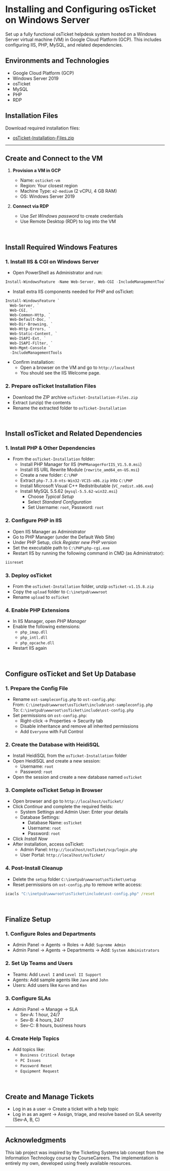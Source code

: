 # Installing and Configuring osTicket on Windows Server

Set up a fully functional osTicket helpdesk system hosted on a Windows Server virtual machine (VM) in Google Cloud Platform (GCP). This includes configuring IIS, PHP, MySQL, and related dependencies.

## Environments and Technologies

- Google Cloud Platform (GCP)
- Windows Server 2019
- osTicket
- MySQL
- PHP
- RDP

## Installation Files

Download required installation files:

- [osTicket-Installation-Files.zip](https://drive.google.com/uc?export=download&id=1b3RBkXTLNGXbibeMuAynkfzdBC1NnqaD)

---

## Create and Connect to the VM

1. **Provision a VM in GCP**  
   - Name: `osticket-vm`  
   - Region: Your closest region  
   - Machine Type: `e2-medium` (2 vCPU, 4 GB RAM)  
   - OS: Windows Server 2019  

2. **Connect via RDP**  
   - Use *Set Windows password* to create credentials  
   - Use Remote Desktop (RDP) to log into the VM  

<br>

## Install Required Windows Features

### 1. Install IIS & CGI on Windows Server

- Open PowerShell as Administrator and run:

```powershell
Install-WindowsFeature -Name Web-Server, Web-CGI -IncludeManagementTools
```

- Install extra IIS components needed for PHP and osTicket:

```powershell
Install-WindowsFeature `
  Web-Server, `
  Web-CGI, `
  Web-Common-Http, `
  Web-Default-Doc, `
  Web-Dir-Browsing, `
  Web-Http-Errors, `
  Web-Static-Content, `
  Web-ISAPI-Ext, `
  Web-ISAPI-Filter, `
  Web-Mgmt-Console `
  -IncludeManagementTools
```

- Confirm installation:  
  - Open a browser on the VM and go to `http://localhost`  
  - You should see the IIS Welcome page.

### 2. Prepare osTicket Installation Files

- Download the ZIP archive `osTicket-Installation-Files.zip`  
- Extract (unzip) the contents  
- Rename the extracted folder to `osTicket-Installation`

<br>

## Install osTicket and Related Dependencies

### 1. Install PHP & Other Dependencies

- From the `osTicket-Installation` folder:  
  - Install PHP Manager for IIS (`PHPManagerForIIS_V1.5.0.msi`)  
  - Install IIS URL Rewrite Module (`rewrite_amd64_en-US.msi`)  
  - Create a new folder: `C:\PHP`  
  - Extract `php-7.3.8-nts-Win32-VC15-x86.zip` into `C:\PHP`  
  - Install Microsoft Visual C++ Redistributable (`VC_redist.x86.exe`)  
  - Install MySQL 5.5.62 (`mysql-5.5.62-win32.msi`)  
    - Choose *Typical Setup*  
    - Select *Standard Configuration*  
    - Set Username: `root`, Password: `root`  

### 2. Configure PHP in IIS

- Open IIS Manager as Administrator  
- Go to PHP Manager (under the Default Web Site)  
- Under PHP Setup, click *Register new PHP version*  
- Set the executable path to `C:\PHP\php-cgi.exe`  
- Restart IIS by running the following command in CMD (as Administrator):

```cmd
iisreset
```

### 3. Deploy osTicket

- From the `osTicket-Installation` folder, unzip `osTicket-v1.15.8.zip`  
- Copy the `upload` folder to `C:\inetpub\wwwroot`  
- Rename `upload` to `osTicket`   

### 4. Enable PHP Extensions

- In IIS Manager, open *PHP Manager*  
- Enable the following extensions:  
  - `php_imap.dll`  
  - `php_intl.dll`  
  - `php_opcache.dll`  
- Restart IIS again

<br>

## Configure osTicket and Set Up Database

### 1. Prepare the Config File

- Rename `ost-sampleconfig.php` to `ost-config.php`:  
  From: `C:\inetpub\wwwroot\osTicket\include\ost-sampleconfig.php`  
  To: `C:\inetpub\wwwroot\osTicket\include\ost-config.php`
- Set permissions on `ost-config.php`:  
  - Right-click → Properties → Security tab  
  - Disable inheritance and remove all inherited permissions 
  - Add `Everyone` with Full Control  

### 2. Create the Database with HeidiSQL

- Install HeidiSQL from the `osTicket-Installation` folder  
- Open HeidiSQL and create a new session:  
  - Username: `root`  
  - Password: `root`  
- Open the session and create a new database named `osTicket`

### 3. Complete osTicket Setup in Browser

- Open browser and go to `http://localhost/osTicket/`
- Click *Continue* and complete the required fields:  
  - System Settings and Admin User: Enter your details  
  - Database Settings:  
    - Database Name: `osTicket`  
    - Username: `root`  
    - Password: `root`  
- Click *Install Now*  
- After installation, access osTicket:  
  - Admin Panel: `http://localhost/osTicket/scp/login.php`  
  - User Portal: `http://localhost/osTicket/`  

### 4. Post-Install Cleanup

- Delete the `setup` folder `C:\inetpub\wwwroot\osTicket\setup`  
- Reset permissions on `ost-config.php` to remove write access:
```cmd
icacls "C:\inetpub\wwwroot\osTicket\include\ost-config.php" /reset
```
<br>

## Finalize Setup

### 1. Configure Roles and Departments  
   - Admin Panel → Agents → Roles → Add: `Supreme Admin`  
   - Admin Panel → Agents → Departments → Add: `System Administrators`  

### 2. Set Up Teams and Users  
   - Teams: Add `Level I` and `Level II Support`  
   - Agents: Add sample agents like `Jane` and `John`  
   - Users: Add users like `Karen` and `Ken`  

### 3. Configure SLAs  
   - Admin Panel → Manage → SLA  
     - Sev-A: 1 hour, 24/7  
     - Sev-B: 4 hours, 24/7  
     - Sev-C: 8 hours, business hours  

### 4. Create Help Topics  
   - Add topics like:  
     - `Business Critical Outage`  
     - `PC Issues`  
     - `Password Reset`
     - `Equipment Request`  

<br>

## Create and Manage Tickets

- Log in as a user → Create a ticket with a help topic  
- Log in as an agent → Assign, triage, and resolve based on SLA severity (Sev-A, B, C)

---

## Acknowledgments

This lab project was inspired by the Ticketing Systems lab concept from the Information Technology course by CourseCareers. The implementation is entirely my own, developed using freely available resources.
